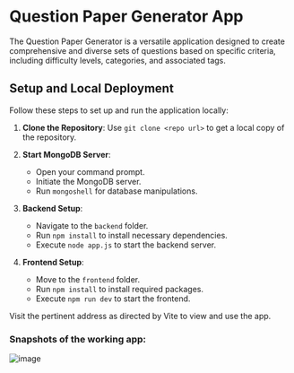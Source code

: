 # Question Paper Generator App

The Question Paper Generator is a versatile application designed to create comprehensive and diverse sets of questions based on specific criteria, including difficulty levels, categories, and associated tags.

## Setup and Local Deployment

Follow these steps to set up and run the application locally:

1. **Clone the Repository**: Use `git clone <repo url>` to get a local copy of the repository.

2. **Start MongoDB Server**:
   - Open your command prompt.
   - Initiate the MongoDB server.
   - Run `mongoshell` for database manipulations.

3. **Backend Setup**:
   - Navigate to the `backend` folder.
   - Run `npm install` to install necessary dependencies.
   - Execute `node app.js` to start the backend server.

4. **Frontend Setup**:
   - Move to the `frontend` folder.
   - Run `npm install` to install required packages.
   - Execute `npm run dev` to start the frontend.

  Visit the pertinent address as directed by Vite to view and use the app.

  ### Snapshots of the working app:
![image](https://github.com/octosapien/Question-Paper-Generator-App/assets/114580332/4a866103-2735-4355-b273-ed9d591bfb2a)

